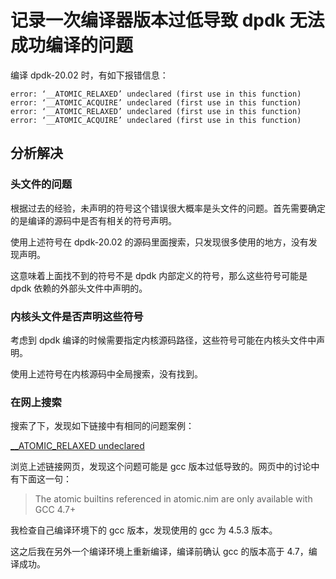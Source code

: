 # 记录一次编译器版本过低导致 dpdk 无法成功编译的问题
编译 dpdk-20.02 时，有如下报错信息：
```
error: ‘__ATOMIC_RELAXED’ undeclared (first use in this function)
error: ‘__ATOMIC_ACQUIRE’ undeclared (first use in this function)
error: ‘__ATOMIC_RELAXED’ undeclared (first use in this function)
error: ‘__ATOMIC_ACQUIRE’ undeclared (first use in this function)
```
## 分析解决
### 头文件的问题
根据过去的经验，未声明的符号这个错误很大概率是头文件的问题。首先需要确定的是编译的源码中是否有相关的符号声明。

使用上述符号在 dpdk-20.02 的源码里面搜索，只发现很多使用的地方，没有发现声明。

这意味着上面找不到的符号不是 dpdk 内部定义的符号，那么这些符号可能是 dpdk 依赖的外部头文件中声明的。

### 内核头文件是否声明这些符号 
考虑到 dpdk 编译的时候需要指定内核源码路径，这些符号可能在内核头文件中声明。

使用上述符号在内核源码中全局搜索，没有找到。

### 在网上搜索
搜索了下，发现如下链接中有相同的问题案例：

[__ATOMIC_RELAXED undeclared](https://github.com/nim-lang/Nim/issues/2620)

浏览上述链接网页，发现这个问题可能是 gcc 版本过低导致的。网页中的讨论中有下面这一句：

>The atomic builtins referenced in atomic.nim are only available with GCC 4.7+

我检查自己编译环境下的 gcc 版本，发现使用的 gcc 为 4.5.3 版本。

这之后我在另外一个编译环境上重新编译，编译前确认 gcc 的版本高于 4.7，编译成功。



